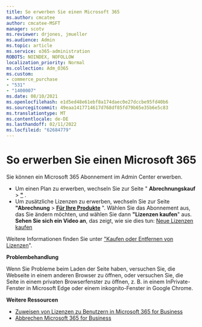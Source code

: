 ```yaml
---
title: So erwerben Sie einen Microsoft 365
ms.author: cmcatee
author: cmcatee-MSFT
manager: scotv
ms.reviewer: drjones, jmueller
ms.audience: Admin
ms.topic: article
ms.service: o365-administration
ROBOTS: NOINDEX, NOFOLLOW
localization_priority: Normal
ms.collection: Adm_O365
ms.custom:
- commerce_purchase
- "531"
- "1400007"
ms.date: 08/10/2021
ms.openlocfilehash: e1d5ed48e61ebf8a174daec0e27dccbe95fd40b6
ms.sourcegitcommit: 49eaa1417714617d768df85fd79b65e35b6e5c83
ms.translationtype: MT
ms.contentlocale: de-DE
ms.lasthandoff: 02/11/2022
ms.locfileid: "62684779"
---
```

# <a name="how-to-make-a-microsoft-365-purchase"></a>So erwerben Sie einen Microsoft 365

Sie können ein Microsoft 365 Abonnement im Admin Center erwerben.
  
- Um einen Plan zu erwerben, wechseln Sie zur Seite " **Abrechnungskauf** \> **["](https://go.microsoft.com/fwlink/p/?linkid=868433)** .
- Um zusätzliche Lizenzen zu erwerben, wechseln Sie zur Seite **"Abrechnung** \> **[Für Ihre Produkte](https://go.microsoft.com/fwlink/p/?linkid=842054)** ". Wählen Sie das Abonnement aus, das Sie ändern möchten, und wählen Sie dann **"Lizenzen kaufen**" aus.\
**Sehen Sie sich ein Video an**, das zeigt, wie sie dies tun: [Neue Lizenzen kaufen](https://docs.microsoft.com/microsoft-365/commerce/licenses/buy-licenses#watch-buy-new-licenses)
  
Weitere Informationen finden Sie unter ["Kaufen oder Entfernen von Lizenzen](https://docs.microsoft.com/microsoft-365/commerce/licenses/buy-licenses)".

**Problembehandlung**

Wenn Sie Probleme beim Laden der Seite haben, versuchen Sie, die Webseite in einem anderen Browser zu öffnen, oder versuchen Sie, die Seite in einem privaten Browserfenster zu öffnen, z. B. in einem InPrivate-Fenster in Microsoft Edge oder einem inkognito-Fenster in Google Chrome.

**Weitere Ressourcen**
  
- [Zuweisen von Lizenzen zu Benutzern in Microsoft 365 for Business](https://docs.microsoft.com/microsoft-365/admin/add-users/add-users)
- [Abbrechen Microsoft 365 for Business](https://docs.microsoft.com/microsoft-365/commerce/subscriptions/cancel-your-subscription)
